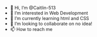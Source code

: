 - 👋 Hi, I’m @Caitlin-513
- 👀 I’m interested in Web Development
- 🌱 I’m currently learning html and CSS
- 💞️ I’m looking to collaborate on no idea! 
- 📫 How to reach me 

<!---
Caitlin-513/Caitlin-513 is a ✨ special ✨ repository because its `README.md` (this file) appears on your GitHub profile.
You can click the Preview link to take a look at your changes.
--->

